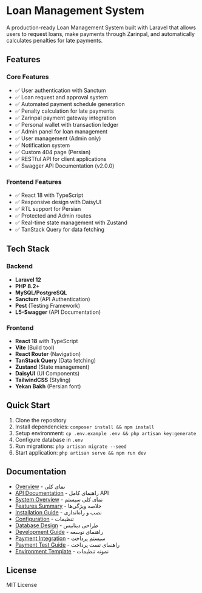# Loan Management System

A production-ready Loan Management System built with Laravel that allows users to request loans, make payments through Zarinpal, and automatically calculates penalties for late payments.

## Features

### Core Features
- ✅ User authentication with Sanctum
- ✅ Loan request and approval system
- ✅ Automated payment schedule generation
- ✅ Penalty calculation for late payments
- ✅ Zarinpal payment gateway integration
- ✅ Personal wallet with transaction ledger
- ✅ Admin panel for loan management
- ✅ User management (Admin only)
- ✅ Notification system
- ✅ Custom 404 page (Persian)
- ✅ RESTful API for client applications
- ✅ Swagger API Documentation (v2.0.0)

### Frontend Features
- ✅ React 18 with TypeScript
- ✅ Responsive design with DaisyUI
- ✅ RTL support for Persian
- ✅ Protected and Admin routes
- ✅ Real-time state management with Zustand
- ✅ TanStack Query for data fetching

## Tech Stack

### Backend
- **Laravel 12**
- **PHP 8.2+**
- **MySQL/PostgreSQL**
- **Sanctum** (API Authentication)
- **Pest** (Testing Framework)
- **L5-Swagger** (API Documentation)

### Frontend
- **React 18** with TypeScript
- **Vite** (Build tool)
- **React Router** (Navigation)
- **TanStack Query** (Data fetching)
- **Zustand** (State management)
- **DaisyUI** (UI Components)
- **TailwindCSS** (Styling)
- **Yekan Bakh** (Persian font)

## Quick Start

1. Clone the repository
2. Install dependencies: `composer install && npm install`
3. Setup environment: `cp .env.example .env && php artisan key:generate`
4. Configure database in `.env`
5. Run migrations: `php artisan migrate --seed`
6. Start application: `php artisan serve && npm run dev`

## Documentation

- [Overview](readme.md) - نمای کلی
- [API Documentation](api-readme.md) - راهنمای کامل API
- [System Overview](system-overview.md) - نمای کلی سیستم
- [Features Summary](feature-summary.md) - خلاصه ویژگی‌ها
- [Installation Guide](installation.md) - نصب و راه‌اندازی
- [Configuration](configuration.md) - تنظیمات
- [Database Design](database-design.md) - طراحی دیتابیس
- [Development Guide](development.md) - راهنمای توسعه
- [Payment Integration](payment-integration.md) - سیستم پرداخت
- [Payment Test Guide](payment-test-guide.md) - راهنمای تست پرداخت
- [Environment Template](env.template) - نمونه تنظیمات

## License

MIT License
